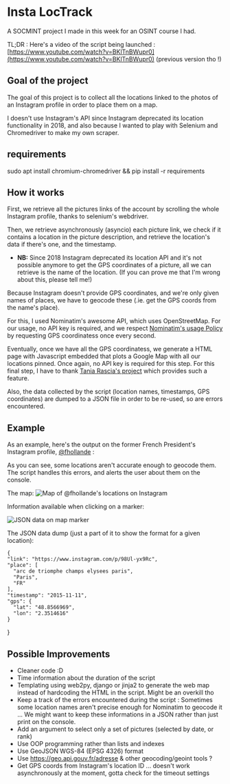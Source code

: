 # Insta LocTrack

A SOCMINT project I made in this week for an OSINT course I had.

TL;DR : Here's a video of the script being launched : [https://www.youtube.com/watch?v=BKlTnBWupr0](https://www.youtube.com/watch?v=BKlTnBWupr0) (previous version tho !)

## Goal of the project
The goal of this project is to collect all the locations linked to the photos of an Instagram profile in order to place them on a map.

I doesn't use Instagram's API since Instagram deprecated its location functionality in 2018, and also because I wanted to play with Selenium and Chromedriver to make my own scraper.

## requirements

sudo apt install chromium-chromedriver &&
pip install -r requirements



## How it works

First, we retrieve all the pictures links of the account by scrolling the whole Instagram profile, thanks to selenium's webdriver.

Then, we retrieve asynchronously (asyncio) each picture link, we check if it contains a location in the picture description, and retrieve the location's data if there's one, and the timestamp.

* **NB:** Since 2018 Instagram deprecated its location API and it's not possible anymore to get the GPS coordinates of a picture, all we can retrieve is the name of the location. (If you can prove me that I'm wrong about this, please tell me!)

Because Instagram doesn't provide GPS coordinates, and we're only given names of places, we have to geocode these (.ie. get the GPS coords from the name's place).

For this, I used Nominatim's awesome API, which uses OpenStreetMap. For our usage, no API key is required, and we respect [Nominatim's usage Policy](https://operations.osmfoundation.org/policies/nominatim/) by requesting GPS coordinatess once every second.

Eventually, once we have all the GPS coordinatess, we generate a HTML page with Javascript embedded that plots a Google Map with all our locations pinned. Once again, no API key is required for this step.
For this final step, I have to thank [Tania Rascia's project](https://www.taniarascia.com/google-maps-apis-for-multiple-locations/) which provides such a feature.

Also, the data collected by the script (location names, timestamps, GPS coordinates) are dumped to a JSON file in order to be re-used, so are errors encountered.




## Example

As an example, here's the output on the former French President's Instagram profile, [@fhollande](https://www.instagram.com/fhollande/?hl=fr) :

As you can see, some locations aren't accurate enough to geocode them. The script handles this errors, and alerts the user about them on the console.

The map:
![Map of @fhollande's locations on Instagram](https://imgur.com/FRaa2zO.png
)

Information available when clicking on a marker:

![JSON data on map marker](https://i.imgur.com/Wa3FRq2.png)

The JSON data dump (just a part of it to show the format for a given location):

    {
    "link": "https://www.instagram.com/p/98Ul-yx9Rc",
    "place": [
      "arc de triomphe champs elysees paris",
      "Paris",
      "FR"
    ],
    "timestamp": "2015-11-11",
    "gps": {
      "lat": "48.8566969",
      "lon": "2.3514616"
    }
  }




## Possible Improvements

* Cleaner code :D
* Time information about the duration of the script
* Templating using web2py, django or jinja2 to generate the web map instead of hardcoding the HTML in the script. Might be an overkill tho
* Keep a track of the errors encountered during the script : Sometimes some location names aren't precise enough for Nominatim to geocode it ... We might want to keep these informations in a JSON rather than just print on the console.
* Add an argument to select only a set of pictures (selected by date, or rank)
* Use OOP programming rather than lists and indexes
* Use GeoJSON WGS-84 (EPSG 4326) format
* Use https://geo.api.gouv.fr/adresse & other geocoding/geoint tools ?
* Get GPS coords from Instagram's location ID ... doesn't work asynchronously at the moment, gotta check for the timeout settings 

